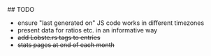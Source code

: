 <a name="todo"/>
## TODO

* ensure "last generated on" JS code works in different timezones
* present data for ratios etc. in an informative way
* <strike>add Lobste.rs tags to entries</strike>
* <strike>stats pages at end of each month</strike>
